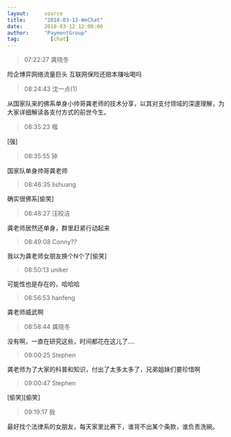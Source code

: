 ```yaml
---
layout:     source 
title:      "2018-03-12-WeChat"
date:       2018-03-12 12:00:00
author:     "PaymentGroup"
tag:		  [chat]
---
```

> 07:22:27  龚晓冬  
   
险企博弈网络流量巨头 互联网保险还赔本赚吆喝吗  
   
> 08:24:43  沈一点(1)  
   
从国家队来的佛系单身小帅哥龚老师的技术分享，以其对支付领域的深邃理解，为大家详细解读各支付方式的前世今生。  
   
> 08:35:23  楷  
   
[强]  
   
> 08:35:55  钟  
   
国家队单身帅哥龚老师  
   
> 08:46:35  lishuang  
   
确实很佛系[偷笑]  
   
> 08:48:27  汪皎洁  
   
龚老师居然还单身，群里赶紧行动起来  
   
> 08:49:08  Conny??  
   
我以为龚老师女朋友换个N个了[偷笑]  
   
> 08:50:13  uniker  
   
可能性也是存在的，哈哈哈  
   
> 08:56:53  hanfeng  
   
龚老师威武啊  
   
> 08:58:44  龚晓冬  
   
没有啊，一直在研究这些，时间都花在这儿了....  
   
> 09:00:25  Stephen  
   
龚老师为了大家的科普和知识，付出了太多太多了，兄弟姐妹们要珍惜啊  
   
> 09:00:47  Stephen  
   
[偷笑][偷笑]  
   
> 09:19:17  我  
   
最好找个法律系的女朋友，每天家里比赛下，谁背不出某个条款，谁负责洗碗。   
   
